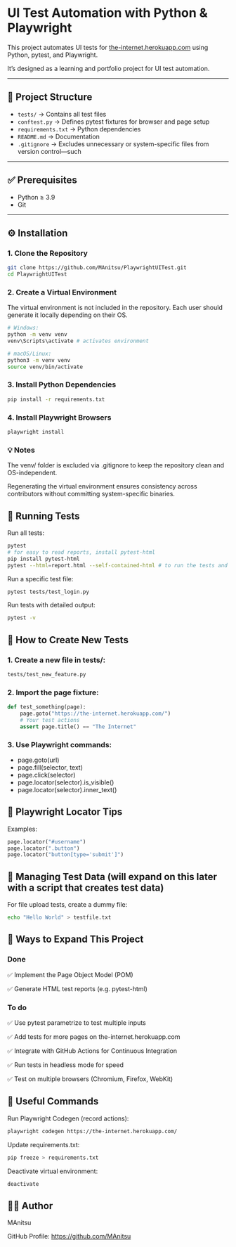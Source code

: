 # UI Test Automation with Python & Playwright

This project automates UI tests for [the-internet.herokuapp.com](https://the-internet.herokuapp.com/) using Python, pytest, and Playwright.  

It’s designed as a learning and portfolio project for UI test automation.

---

## 📂 Project Structure
- `tests/` → Contains all test files
- `conftest.py` → Defines pytest fixtures for browser and page setup
- `requirements.txt` → Python dependencies
- `README.md` → Documentation
- `.gitignore` → Excludes unnecessary or system-specific files from version control—such

---

## ✅ Prerequisites
- Python ≥ 3.9
- Git

---

## ⚙️ Installation
### 1. Clone the Repository
```bash
git clone https://github.com/MAnitsu/PlaywrightUITest.git
cd PlaywrightUITest
```

### 2. Create a Virtual Environment
The virtual environment is not included in the repository. Each user should generate it locally depending on their OS.

```bash
# Windows:
python -m venv venv
venv\Scripts\activate # activates environment

# macOS/Linux:
python3 -m venv venv
source venv/bin/activate
```

### 3. Install Python Dependencies
```bash
pip install -r requirements.txt
```

### 4. Install Playwright Browsers
```bash
playwright install
```
### 💡 Notes
The venv/ folder is excluded via .gitignore to keep the repository clean and OS-independent.

Regenerating the virtual environment ensures consistency across contributors without committing system-specific binaries.

## 🧪 Running Tests
Run all tests:
```bash
pytest
# for easy to read reports, install pytest-html
pip install pytest-html
pytest --html=report.html --self-contained-html # to run the tests and generate the report
```
Run a specific test file:
```bash
pytest tests/test_login.py
```
Run tests with detailed output:
```bash
pytest -v
```

## 📄 How to Create New Tests
### 1. Create a new file in tests/:
```bash
tests/test_new_feature.py
```
### 2. Import the page fixture:
```python
def test_something(page):
    page.goto("https://the-internet.herokuapp.com/")
    # Your test actions
    assert page.title() == "The Internet"
```

### 3. Use Playwright commands:
- page.goto(url)
- page.fill(selector, text)
- page.click(selector)
- page.locator(selector).is_visible()
- page.locator(selector).inner_text()

## 🔎 Playwright Locator Tips
Examples:
```python
page.locator("#username")
page.locator(".button")
page.locator("button[type='submit']")
```

## 📂 Managing Test Data (will expand on this later with a script that creates test data)
For file upload tests, create a dummy file:
```bash
echo "Hello World" > testfile.txt
```

## 🚀 Ways to Expand This Project

### Done
✅ Implement the Page Object Model (POM)

✅ Generate HTML test reports (e.g. pytest-html)

### To do
✅ Use pytest parametrize to test multiple inputs

✅ Add tests for more pages on the-internet.herokuapp.com

✅ Integrate with GitHub Actions for Continuous Integration

✅ Run tests in headless mode for speed

✅ Test on multiple browsers (Chromium, Firefox, WebKit)

## 📝 Useful Commands
Run Playwright Codegen (record actions):
```bash
playwright codegen https://the-internet.herokuapp.com/
```
Update requirements.txt:
```bash
pip freeze > requirements.txt
```
Deactivate virtual environment:
```bash
deactivate
```

## 👨‍💻 Author
MAnitsu

GitHub Profile: https://github.com/MAnitsu
